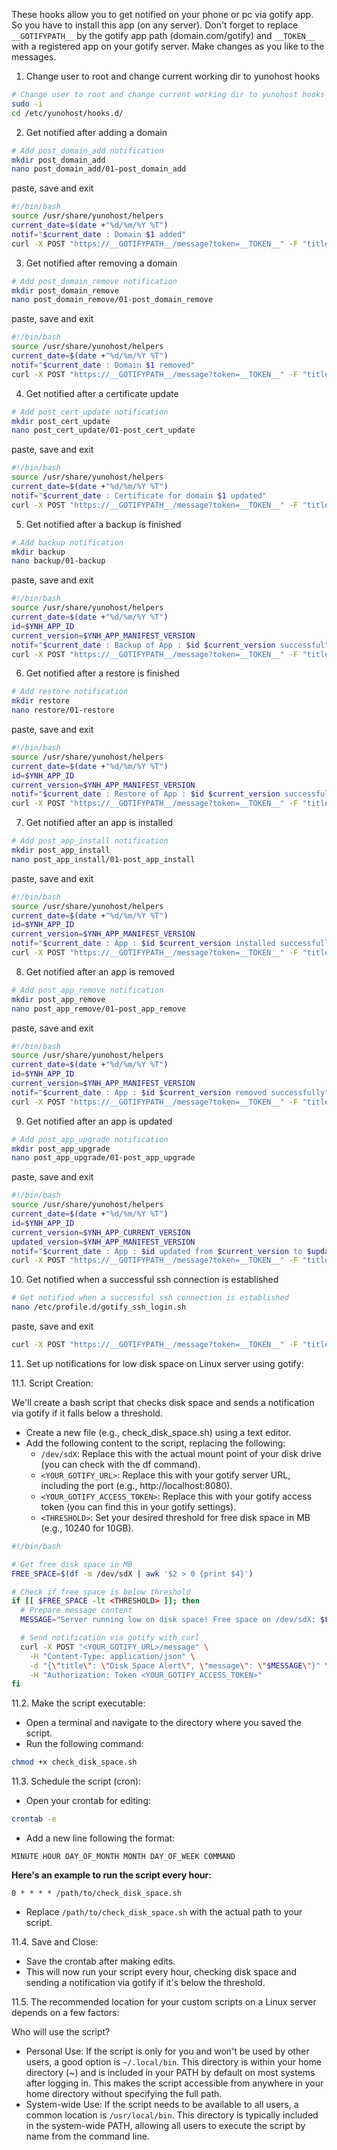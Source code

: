 These hooks allow you to get notified on your phone or pc via gotify app. So you have to install this app (on any server). Don't forget to replace `__GOTIFYPATH__` by the gotify app path (domain.com/gotify) and `__TOKEN__` with a registered app on your gotify server. Make changes as you like to the messages.

1. Change user to root and change current working dir to yunohost hooks

```bash
# Change user to root and change current working dir to yunohost hooks
sudo -i
cd /etc/yunohost/hooks.d/
```

2. Get notified after adding a domain

```bash
# Add post_domain_add notification
mkdir post_domain_add
nano post_domain_add/01-post_domain_add
```

paste, save and exit

```bash
#!/bin/bash
source /usr/share/yunohost/helpers
current_date=$(date +"%d/%m/%Y %T")
notif="$current_date : Domain $1 added"
curl -X POST "https://__GOTIFYPATH__/message?token=__TOKEN__" -F "title=Yuno HomeServer - Domains" -F "message=$notif" > /dev/null 2>&1
```

3. Get notified after removing a domain

```bash
# Add post_domain_remove notification
mkdir post_domain_remove
nano post_domain_remove/01-post_domain_remove
```

paste, save and exit

```bash
#!/bin/bash
source /usr/share/yunohost/helpers
current_date=$(date +"%d/%m/%Y %T")
notif="$current_date : Domain $1 removed"
curl -X POST "https://__GOTIFYPATH__/message?token=__TOKEN__" -F "title=Yuno HomeServer - Domains" -F "message=$notif" > /dev/null 2>&1
```

4. Get notified after a certificate update

```bash
# Add post_cert_update notification
mkdir post_cert_update
nano post_cert_update/01-post_cert_update
```

paste, save and exit

```bash
#!/bin/bash
source /usr/share/yunohost/helpers
current_date=$(date +"%d/%m/%Y %T")
notif="$current_date : Certificate for domain $1 updated"
curl -X POST "https://__GOTIFYPATH__/message?token=__TOKEN__" -F "title=Yuno HomeServer - Certificates" -F "message=$notif" > /dev/null 2>&1
```

5. Get notified after a backup is finished

```bash
# Add backup notification
mkdir backup
nano backup/01-backup
```

paste, save and exit

```bash
#!/bin/bash
source /usr/share/yunohost/helpers
current_date=$(date +"%d/%m/%Y %T")
id=$YNH_APP_ID
current_version=$YNH_APP_MANIFEST_VERSION
notif="$current_date : Backup of App : $id $current_version successful"
curl -X POST "https://__GOTIFYPATH__/message?token=__TOKEN__" -F "title=Yuno HomeServer - App Backup" -F "message=$notif" > /dev/null 2>&1
```

6. Get notified after a restore is finished

```bash
# Add restore notification
mkdir restore
nano restore/01-restore
```

paste, save and exit

```bash
#!/bin/bash
source /usr/share/yunohost/helpers
current_date=$(date +"%d/%m/%Y %T")
id=$YNH_APP_ID
current_version=$YNH_APP_MANIFEST_VERSION
notif="$current_date : Restore of App : $id $current_version successful"
curl -X POST "https://__GOTIFYPATH__/message?token=__TOKEN__" -F "title=Yuno HomeServer - App Restore" -F "message=$notif" > /dev/null 2>&1
```

7. Get notified after an app is installed

```bash
# Add post_app_install notification
mkdir post_app_install
nano post_app_install/01-post_app_install
```

paste, save and exit

```bash
#!/bin/bash
source /usr/share/yunohost/helpers
current_date=$(date +"%d/%m/%Y %T")
id=$YNH_APP_ID
current_version=$YNH_APP_MANIFEST_VERSION
notif="$current_date : App : $id $current_version installed successfully"
curl -X POST "https://__GOTIFYPATH__/message?token=__TOKEN__" -F "title=Yuno HomeServer - App Install" -F "message=$notif" > /dev/null 2>&1
```

8. Get notified after an app is removed

```bash
# Add post_app_remove notification
mkdir post_app_remove
nano post_app_remove/01-post_app_remove
```

paste, save and exit

```bash
#!/bin/bash
source /usr/share/yunohost/helpers
current_date=$(date +"%d/%m/%Y %T")
id=$YNH_APP_ID
current_version=$YNH_APP_MANIFEST_VERSION
notif="$current_date : App : $id $current_version removed successfully"
curl -X POST "https://__GOTIFYPATH__/message?token=__TOKEN__" -F "title=Yuno HomeServer - App Remove" -F "message=$notif" > /dev/null 2>&1
```

9. Get notified after an app is updated

```bash
# Add post_app_upgrade notification
mkdir post_app_upgrade
nano post_app_upgrade/01-post_app_upgrade
```

paste, save and exit

```bash
#!/bin/bash
source /usr/share/yunohost/helpers
current_date=$(date +"%d/%m/%Y %T")
id=$YNH_APP_ID
current_version=$YNH_APP_CURRENT_VERSION
updated_version=$YNH_APP_MANIFEST_VERSION
notif="$current_date : App : $id updated from $current_version to $updated_version successfully"
curl -X POST "https://__GOTIFYPATH__/message?token=__TOKEN__" -F "title=Yuno HomeServer - App Update" -F "message=$notif" > /dev/null 2>&1
```

10. Get notified when a successful ssh connection is established

```bash
# Get notified when a successful ssh connection is established
nano /etc/profile.d/gotify_ssh_login.sh
```

paste, save and exit

```bash
curl -X POST "https://__GOTIFYPATH__/message?token=__TOKEN__" -F "title=Yuno Server - SSH login" -F "message=$USER connected from $SSH_CLIENT" > /dev/null 2>&1" > 
```

11. Set up notifications for low disk space on Linux server using gotify:

11.1. Script Creation:

We'll create a bash script that checks disk space and sends a notification via gotify if it falls below a threshold.

* Create a new file (e.g., check_disk_space.sh) using a text editor.
* Add the following content to the script, replacing the following:
  * `/dev/sdX`: Replace this with the actual mount point of your disk drive (you can check with the df command). 
  * `<YOUR_GOTIFY_URL>`: Replace this with your gotify server URL, including the port (e.g., http://localhost:8080).
  * `<YOUR_GOTIFY_ACCESS_TOKEN>`: Replace this with your gotify access token (you can find this in your gotify settings).
  * `<THRESHOLD>`: Set your desired threshold for free disk space in MB (e.g., 10240 for 10GB).

```bash
#!/bin/bash

# Get free disk space in MB
FREE_SPACE=$(df -m /dev/sdX | awk '$2 > 0 {print $4}')

# Check if free space is below threshold
if [[ $FREE_SPACE -lt <THRESHOLD> ]]; then
  # Prepare message content
  MESSAGE="Server running low on disk space! Free space on /dev/sdX: $FREE_SPACE MB"

  # Send notification via gotify with curl
  curl -X POST "<YOUR_GOTIFY_URL>/message" \
    -H "Content-Type: application/json" \
    -d "{\"title\": \"Disk Space Alert\", \"message\": \"$MESSAGE\"}" \
    -H "Authorization: Token <YOUR_GOTIFY_ACCESS_TOKEN>"
fi

```

11.2. Make the script executable:

* Open a terminal and navigate to the directory where you saved the script.
* Run the following command:

```bash
chmod +x check_disk_space.sh
```

11.3. Schedule the script (cron):

* Open your crontab for editing:

```bash
crontab -e
```
* Add a new line following the format:

```
MINUTE HOUR DAY_OF_MONTH MONTH DAY_OF_WEEK COMMAND
```

**Here's an example to run the script every hour:**

```
0 * * * * /path/to/check_disk_space.sh
```
* Replace `/path/to/check_disk_space.sh` with the actual path to your script.

11.4. Save and Close:

* Save the crontab after making edits.
* This will now run your script every hour, checking disk space and sending a notification via gotify if it's below the threshold. 

11.5. The recommended location for your custom scripts on a Linux server depends on a few factors:

Who will use the script?
* Personal Use: If the script is only for you and won't be used by other users, a good option is `~/.local/bin`. This directory is within your home directory (~) and is included in your PATH by default on most systems after logging in. This makes the script accessible from anywhere in your home directory without specifying the full path. 
* System-wide Use: If the script needs to be available to all users, a common location is `/usr/local/bin`. This directory is typically included in the system-wide PATH, allowing all users to execute the script by name from the command line.
